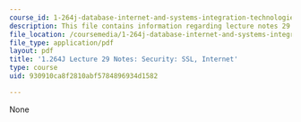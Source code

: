 ```yaml
---
course_id: 1-264j-database-internet-and-systems-integration-technologies-fall-2013
description: This file contains information regarding lecture notes 29.
file_location: /coursemedia/1-264j-database-internet-and-systems-integration-technologies-fall-2013/930910ca8f2810abf5784896934d1582_MIT1_264JF13_lect_29.pdf
file_type: application/pdf
layout: pdf
title: '1.264J Lecture 29 Notes: Security: SSL, Internet'
type: course
uid: 930910ca8f2810abf5784896934d1582

---
```

None
